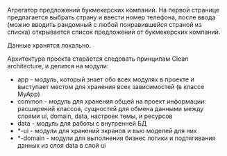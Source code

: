 Агрегатор предложений букмекерских компаний. На первой странице предлагается выбрать страну и ввести номер телефона, после ввода (можно вводить рандомный с любой понравившейся страной из списка) открывается список предложений от букмекерских компаний.

Данные хранятся локально.

Архитектура проекта старается следовать принципам Clean architecture, и делится на модули:

* app - модуль, который знает обо всех модулях в проекте и выступает местом для хранения всех зависимостей (в классе MyApp)
* common - модуль для хранения общей на проект информации: расширений классов, сущностей для обмена данными между слоями ui, domain, data, настроек темы, и ресурсов
* data - модуль для работы с внутренней БД
* *-ui - модули для хранений экранов и вью моделей для них
* *-domain - модули для выполнения бизнес логики и подтягивания данных из слоя data в слой ui
